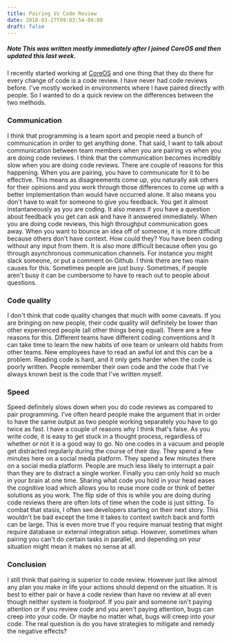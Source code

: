 ```yaml
---
title: Pairing Vs Code Review
date: 2018-03-27T09:03:54-04:00
draft: false
---
```

##### Note This was written mostly immediately after I joined CoreOS and then updated this last week.
I recently started working at [CoreOS](https://coreos.com/) and one thing that they do there for every change of code is a code review.
I have never had code reviews before.
I've mostly worked in environments where I have paired directly with people.
So I wanted to do a quick review on the differences between the two methods.

### Communication
I think that programming is a team sport and people need a bunch of communication in order to get anything done.
That said, I want to talk about communication between team members when you are pairing vs when you are doing code reviews.
I think that the communication becomes incredibly slow when you are doing code reviews.
There are couple of reasons for this happening.
When you are pairing, you have to communicate for it to be effective.
This means as disagreements come up, you naturally ask others for their opinions and you work through those differences to come up with a better implementation than would have occurred alone.
It also means you don't have to wait for someone to give you feedback.
You get it almost instantaneously as you are coding.
It also means if you have a question about feedback you get can ask and have it answered immediately.
When you are doing code reviews, this high throughput communication goes away.
When you want to bounce an idea off of someone, it is more difficult because others don't have context.
How could they?
You have been coding without any input from them.
It is also more difficult because often you go through asynchronous communication channels.
For instance you might slack someone, or put a comment on Github.
I think there are two main causes for this.
Sometimes people are just busy.
Sometimes, if people aren't busy it can be cumbersome to have to reach out to people about questions.

### Code quality
I don't think that code quality changes that much with some caveats.
If you are bringing on new people, their code quality will definitely be lower than other experienced people (all other things being equal).
There are a few reasons for this.
Different teams have different coding conventions and It can take time to learn the new habits of one team or unlearn old habits from other teams.
New employees have to read an awful lot and this can be a problem.
Reading code is hard, and it only gets harder when the code is poorly written.
People remember their own code and the code that I've always known best is the code that I've written myself.

### Speed
Speed definitely slows down when you do code reviews as compared to pair programming.
I've often heard people make the argument that in order to have the same output as two people working separately you have to go twice as fast.
I have a couple of reasons why I think that's false.
As you write code, it is easy to get stuck in a thought process, regardless of whether or not it is a good way to go.
No one codes in a vacuum and people get distracted regularly during the course of their day.
They spend a few minutes here on a social media platform.
They spend a few minutes there on a social media platform.
People are much less likely to interrupt a pair than they are to distract a single worker.
Finally you can only hold so much in your brain at one time.
Sharing what code you hold in your head eases the cognitive load which allows you to reuse more code or think of better solutions as you work.
The flip side of this is while you are doing during code reviews there are often lots of time when the code is just sitting.
To combat that stasis, I often see developers starting on their next story.
This wouldn't be bad except the time it takes to context switch back and forth can be large.
This is even more true if you require manual testing that might require database or external integration setup.
However, sometimes when pairing you can't do certain tasks in parallel, and depending on your situation might mean it makes no sense at all.


### Conclusion
I still think that pairing is superior to code review.
However just like almost any plan you make in life your actions should depend on the situation.
It is best to either pair or have a code review than have no review at all even though neither system is foolproof.
If you pair and someone isn't paying attention or if you review code and you aren't paying attention, bugs can creep into your code.
Or maybe no matter what, bugs will creep into your code.
The real question is do you have strategies to mitigate and remedy the negative effects?